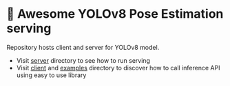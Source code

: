 # :rocket: Awesome YOLOv8 Pose Estimation serving
Repository hosts client and server for YOLOv8 model.
* Visit [server](./server) directory to see how to run serving
* Visit [client](./client) and [examples](./examples) directory to discover
how to call inference API using easy to use library
